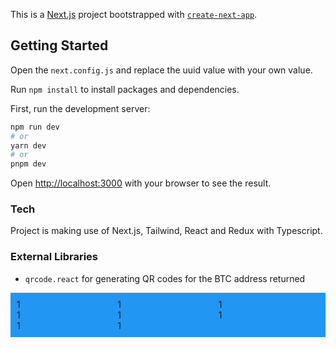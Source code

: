 This is a [Next.js](https://nextjs.org/) project bootstrapped with [`create-next-app`](https://github.com/vercel/next.js/tree/canary/packages/create-next-app).

## Getting Started

Open the `next.config.js` and replace the uuid value with your own value.

Run `npm install` to install packages and dependencies.

First, run the development server:

```bash
npm run dev
# or
yarn dev
# or
pnpm dev
```

Open [http://localhost:3000](http://localhost:3000) with your browser to see the result.

### Tech

Project is making use of Next.js, Tailwind, React and Redux with Typescript.

### External Libraries

- `qrcode.react` for generating QR codes for the BTC address returned

<div style=" display: grid;
  grid-template-columns: auto auto auto;
  background-color: #2196F3;
  padding: 10px;">
  <div>1</div>
  <div>1</div>
  <div>1</div>
  <div>1</div>
  <div>1</div>
  <div>1</div>
  <div>1</div>
  <div>1</div>
</div>
